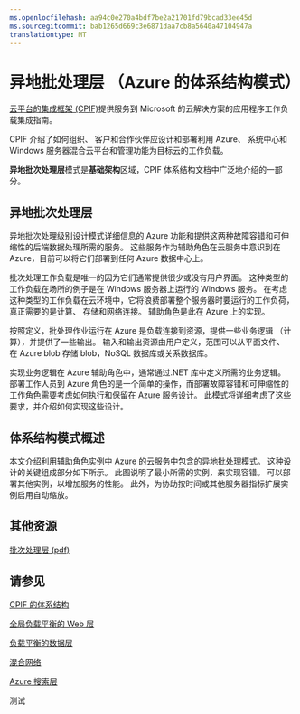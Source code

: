 ```yaml
---
ms.openlocfilehash: aa94c0e270a4bdf7be2a21701fd79bcad33ee45d
ms.sourcegitcommit: bab1265d669c3e6871daa7cb8a5640a47104947a
translationtype: MT
---
```

<properties 
   pageTitle="异地批处理层 （Azure 的体系结构模式）" 
   description="异地批次处理层模式是基础架构区域，CPIF 体系结构文档中广泛地介绍的一部分。" 
   services="" 
   documentationCenter="" 
   authors="arynes" 
   manager="fredhar" 
   editor=""/>

<tags
   ms.service="cloud-services"
   ms.devlang="multiple"
   ms.topic="article"
   ms.tgt_pltfrm="na"
   ms.workload="multiple" 
   ms.date="03/25/2015"
   ms.author="arynes"/>

# 异地批处理层 （Azure 的体系结构模式）

[云平台的集成框架 (CPIF)](azure-architectures-cpif-overview.md)提供服务到 Microsoft 的云解决方案的应用程序工作负载集成指南。  

CPIF 介绍了如何组织、 客户和合作伙伴应设计和部署利用 Azure、 系统中心和 Windows 服务器混合云平台和管理功能为目标云的工作负载。 

**异地批次处理层**模式是**基础架构**区域，CPIF 体系结构文档中广泛地介绍的一部分。 

##  异地批次处理层

异地批次处理级别设计模式详细信息的 Azure 功能和提供这两种故障容错和可伸缩性的后端数据处理所需的服务。  这些服务作为辅助角色在云服务中意识到在 Azure，目前可以将它们部署到任何 Azure 数据中心上。   

批次处理工作负载是唯一的因为它们通常提供很少或没有用户界面。  这种类型的工作负载在场所的例子是在 Windows 服务器上运行的 Windows 服务。  在考虑这种类型的工作负载在云环境中，它将浪费部署整个服务器时要运行的工作负荷，真正需要的是计算、 存储和网络连接。  辅助角色是此在 Azure 上的实现。 

按照定义，批处理作业运行在 Azure 是负载连接到资源，提供一些业务逻辑 （计算），并提供了一些输出。  输入和输出资源由用户定义，范围可以从平面文件、 在 Azure blob 存储 blob，NoSQL 数据库或关系数据库。   

实现业务逻辑在 Azure 辅助角色中，通常通过.NET 库中定义所需的业务逻辑。  部署工作人员到 Azure 角色的是一个简单的操作，而部署故障容错和可伸缩性的工作角色需要考虑如何执行和保留在 Azure 服务设计。  此模式将详细考虑了这些要求，并介绍如何实现这些设计。 

## 体系结构模式概述 

本文介绍利用辅助角色实例中 Azure 的云服务中包含的异地批处理模式。  这种设计的关键组成部分如下所示。  此图说明了最小所需的实例，来实现容错。  可以部署其他实例，以增加服务的性能。  此外，为协助按时间或其他服务器指标扩展实例启用自动缩放。 

##  其他资源
[批次处理层 (pdf)](https://gallery.technet.microsoft.com/Cloud-Platform-Integration-0bc3f8b1)

## 请参见
[CPIF 的体系结构](https://gallery.technet.microsoft.com/Cloud-Platform-Integration-bd1e434a) 

[全局负载平衡的 Web 层](https://gallery.technet.microsoft.com/Cloud-Platform-Integration-2c3c663a) 

[负载平衡的数据层](https://gallery.technet.microsoft.com/Cloud-Platform-Integration-dfb09e41)

[混合网络](https://gallery.technet.microsoft.com/Cloud-Platform-Integration-5e401f38)

[Azure 搜索层](https://gallery.technet.microsoft.com/Cloud-Platform-Integration-e581d65d) 


测试
